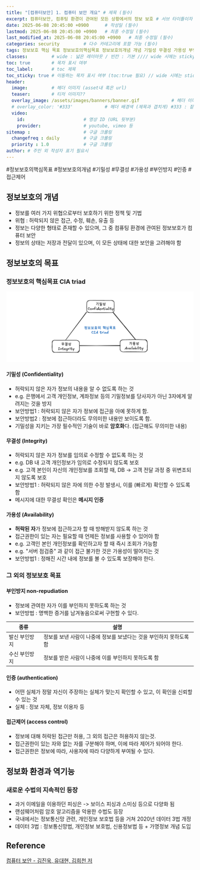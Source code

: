 ```yaml
---
title: "[컴퓨터보안] 1. 컴퓨터 보안 개요" # 제목 (필수)
excerpt: 컴퓨터보안, 컴퓨팅 환경이 관여된 모든 상황에서의 정보 보호 # 서브 타이틀이자 meta description (필수)
date: 2025-06-08 20:45:00 +0900      # 작성일 (필수)
lastmod: 2025-06-08 20:45:00 +0900   # 최종 수정일 (필수)
last_modified_at: 2025-06-08 20:45:00 +0900   # 최종 수정일 (필수)
categories: security         # 다수 카테고리에 포함 가능 (필수)
tags: 정보보호 핵심 목표 정보보호의핵심목표 정보보호의개념 개념 기밀성 무결성 가용성 부인방지 인증 접근제어                     # 태그 복수개 가능 (필수)
classes:         # wide : 넓은 레이아웃 / 빈칸 : 기본 //// wide 시에는 sticky toc 불가
toc: true        # 목차 표시 여부
toc_label:       # toc 제목
toc_sticky: true # 이동하는 목차 표시 여부 (toc:true 필요) // wide 시에는 sticky toc 불가
header: 
  image:         # 헤더 이미지 (asset내 혹은 url)
  teaser:        # 티저 이미지??
  overlay_image: /assets/images/banners/banner.gif            # 헤더 이미지 (제목과 겹치게)
  # overlay_color: '#333'            # 헤더 배경색 (제목과 겹치게) #333 : 짙은 회색 (필수)
  video:
    id:                      # 영상 ID (URL 뒷부분)
    provider:                # youtube, vimeo 등
sitemap :                    # 구글 크롤링
  changefreq : daily         # 구글 크롤링
  priority : 1.0             # 구글 크롤링
author: # 주인 외 작성자 표기 필요시
---
```

<!--postNo: 20250608_001-->


<span class="ttag">#정보보호의핵심목표</span> <span class="ttag">#정보보호의개념</span> <span class="ttag">#기밀성</span> <span class="ttag">#무결성</span> <span class="ttag">#가용성</span> <span class="ttag">#부인방지</span> <span class="ttag">#인증</span> <span class="ttag">#접근제어</span> 

## 정보보호의 개념  

- 정보를 여러 가지 위협으로부터 보호하기 위한 정책 및 기법  
- 위협 : 허락되지 않은 접근, 수정, 훼손, 유출 등  
- 정보는 다양한 형태로 존재할 수 있으며, 그 중 컴퓨팅 환경에 관여된 정보보호가 컴퓨터 보안  
- 정보의 상태는 저장과 전달이 있으며, 이 모든 상태에 대한 보안을 고려해야 함  

## 정보보호의 목표  

### 정보보호의 핵심목표 CIA triad  

![](/assets/images/20250608_001_001.png)  

#### 기밀성 (Confidentiality)  

- 허락되지 않은 자가 정보의 내용을 알 수 없도록 하는 것  
- e.g. 은행에서 고객 개인정보, 계좌정보 등의 기밀정보를 당사자가 아닌 3자에게 알려지는 것을 방지  
- 보안방법1 : 허락되지 않은 자가 정보에 접근을 아예 못하게 함.  
- 보안방법2 : 정보에 접근하더라도 무의미한 내용만 보이도록 함.   
- 기밀성을 지키는 가장 필수적인 기술이 바로 **암호화**다. (접근해도 무의미한 내용)  

#### 무결성 (Integrity)  

- 허락되지 않은 자가 정보를 임의로 수정할 수 없도록 하는 것  
- e.g. DB 내 고객 개인정보가 임의로 수정되지 않도록 보호  
- e.g. 고객 본인이 자신의 개인정보를 조회할 때, DB -> 고객 전달 과정 중 위변조되지 않도록 보호  
- 보안방법1 : 허락되지 않은 자에 의한 수정 발생시, 이를 (빠르게) 확인할 수 있도록 함  
- 메시지에 대한 무결성 확인은 **메시지 인증**  

#### 가용성 (Availability)  

- **허락된 자**가 정보에 접근하고자 할 때 방해받지 않도록 하는 것  
- 접근권한이 있는 자는 필요할 때 언제든 정보를 사용할 수 있어야 함  
- e.g. 고객인 본인 개인정보를 확인하고자 할 때 즉시 조회가 가능함  
- e.g. "서버 점검중" 과 같이 접근 불가한 것은 가용성이 떨어지는 것  
- 보안방법1 : 정해진 시간 내에 정보를 볼 수 있도록 보장해야 한다.  

### 그 외의 정보보호 목표  

#### 부인방지 non-repudiation  

- 정보에 관여한 자가 이를 부인하지 못하도록 하는 것  
- 보안방법 : 명백한 증거를 남겨놓음으로써 구현할 수 있다.  

| 종류      | 설명                                     |
| ------- | -------------------------------------- |
| 발신 부인방지 | 정보를 보낸 사람이 나중에 정보를 보냈다는 것을 부인하지 못하도록 함 |
| 수신 부인방지 | 정보를 받은 사람이 나중에 이를 부인하지 못하도록 함          |

#### 인증 (authentication)  

- 어떤 실체가 정말 자신이 주장하는 실체가 맞는지 확인할 수 있고, 이 확인을 신뢰할 수 있는 것  
- 실체 : 정보 자체, 정보 이용자 등  

#### 접근제어 (access control)  
 
- 정보에 대해 허락된 접근만 허용, 그 외의 접근은 허용하지 않는것.  
- 접근권한이 있는 자와 없는 자를 구분해야 하며, 이에 따라 제어가 되어야 한다.  
- 접근권한은 정보에 따라, 사용자에 따라 다양하게 부여될 수 있다.  


## 정보화 환경과 역기능  

### 새로운 수법의 지속적인 등장  

- 과거 이메일을 이용하던 피싱은 -> 보이스 피싱과 스미싱 등으로 다양화 됨  
- 랜섬웨어처럼 암호 알고리즘을 악용한 수법도 등장  
- 국내에서는 정보통신망 관련, 개인정보 보호법 등을 거쳐 2020년 데이터 3법 개정  
- 데이터 3법 : 정보통신망법, 개인정보 보호법, 신용정보법 등 + 가명정보 개념 도입  

## Reference  

[컴퓨터 보안 - 김진욱, 유대현, 김희천 저](https://search.shopping.naver.com/book/catalog/37553634631)  